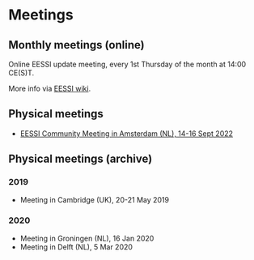 # Meetings

## Monthly meetings (online)

Online EESSI update meeting, every 1st Thursday of the month at 14:00 CE(S)T.

More info via [EESSI wiki](https://github.com/EESSI/meetings/wiki).

## Physical meetings

* [EESSI Community Meeting in Amsterdam (NL), 14-16 Sept 2022](meetings/2022-09-amsterdam.md)

## Physical meetings (archive)

### 2019

* Meeting in Cambridge (UK), 20-21 May 2019

### 2020

* Meeting in Groningen (NL), 16 Jan 2020
* Meeting in Delft (NL), 5 Mar 2020
